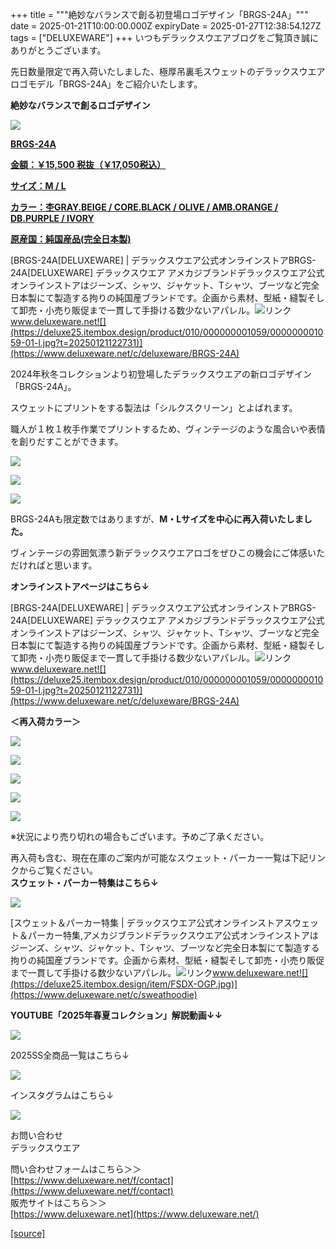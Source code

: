 +++
title = """絶妙なバランスで創る初登場ロゴデザイン「BRGS-24A」"""
date = 2025-01-21T10:00:00.000Z
expiryDate = 2025-01-27T12:38:54.127Z
tags = ["DELUXEWARE"]
+++
いつもデラックスウエアブログをご覧頂き誠にありがとうございます。

先日数量限定で再入荷いたしました、極厚吊裏毛スウェットのデラックスウエアロゴモデル「BRGS-24A」をご紹介いたします。

**絶妙なバランスで創るロゴデザイン**

[![](https://stat.ameba.jp/user_images/20250121/15/deluxeware/6f/fa/j/o0800080015535583871.jpg)](https://stat.ameba.jp/user_images/20250121/15/deluxeware/6f/fa/j/o0800080015535583871.jpg)

**[BRGS-24A](https://www.deluxeware.net/c/deluxeware/BRGS-24A)**

**[金額：￥15,500 税抜（￥17,050税込）](https://www.deluxeware.net/c/deluxeware/BRGS-24A)**

**[サイズ：M / L](https://www.deluxeware.net/c/deluxeware/BRGS-24A)**

**[カラー：杢GRAY.BEIGE / CORE.BLACK / OLIVE / AMB.ORANGE / DB.PURPLE / IVORY](https://www.deluxeware.net/c/deluxeware/BRGS-24A)**

**[原産国：純国産品(完全日本製)](https://www.deluxeware.net/c/deluxeware/BRGS-24A)**

[BRGS-24A\[DELUXEWARE\] | デラックスウエア公式オンラインストアBRGS-24A\[DELUXEWARE\] デラックスウエア アメカジブランドデラックスウエア公式オンラインストアはジーンズ、シャツ、ジャケット、Tシャツ、ブーツなど完全日本製にて製造する拘りの純国産ブランドです。企画から素材、型紙・縫製そして卸売・小売り販促まで一貫して手掛ける数少ないアパレル。![リンク](https://c.stat100.ameba.jp/ameblo/symbols/v3.20.0/svg/gray/editor_link.svg)www.deluxeware.net![](https://deluxe25.itembox.design/product/010/000000001059/000000001059-01-l.jpg?t=20250121122731)](https://www.deluxeware.net/c/deluxeware/BRGS-24A)

2024年秋冬コレクションより初登場したデラックスウエアの新ロゴデザイン「BRGS-24A」。

スウェットにプリントをする製法は「シルクスクリーン」とよばれます。

職人が１枚１枚手作業でプリントするため、ヴィンテージのような風合いや表情を創りだすことができます。

[![](https://stat.ameba.jp/user_images/20250121/15/deluxeware/d8/89/j/o0800080015535583870.jpg)](https://stat.ameba.jp/user_images/20250121/15/deluxeware/d8/89/j/o0800080015535583870.jpg)

[![](https://stat.ameba.jp/user_images/20250121/15/deluxeware/7b/3b/j/o0800080015535583869.jpg)](https://stat.ameba.jp/user_images/20250121/15/deluxeware/7b/3b/j/o0800080015535583869.jpg)

[![](https://stat.ameba.jp/user_images/20250121/15/deluxeware/75/ce/j/o0800080015535583867.jpg)](https://stat.ameba.jp/user_images/20250121/15/deluxeware/75/ce/j/o0800080015535583867.jpg)

BRGS-24Aも限定数ではありますが、**M・Lサイズを中心に再入荷いたしました。**

ヴィンテージの雰囲気漂う新デラックスウエアロゴをぜひこの機会にご体感いただければと思います。

**オンラインストアページはこちら↓**

[BRGS-24A\[DELUXEWARE\] | デラックスウエア公式オンラインストアBRGS-24A\[DELUXEWARE\] デラックスウエア アメカジブランドデラックスウエア公式オンラインストアはジーンズ、シャツ、ジャケット、Tシャツ、ブーツなど完全日本製にて製造する拘りの純国産ブランドです。企画から素材、型紙・縫製そして卸売・小売り販促まで一貫して手掛ける数少ないアパレル。![リンク](https://c.stat100.ameba.jp/ameblo/symbols/v3.20.0/svg/gray/editor_link.svg)www.deluxeware.net![](https://deluxe25.itembox.design/product/010/000000001059/000000001059-01-l.jpg?t=20250121122731)](https://www.deluxeware.net/c/deluxeware/BRGS-24A)

**＜再入荷カラー＞**

[![](https://stat.ameba.jp/user_images/20250121/16/deluxeware/a8/70/j/o0800080015535602149.jpg)](https://stat.ameba.jp/user_images/20250121/16/deluxeware/a8/70/j/o0800080015535602149.jpg)

[![](https://stat.ameba.jp/user_images/20250121/16/deluxeware/b3/c4/j/o0800080015535602166.jpg)](https://stat.ameba.jp/user_images/20250121/16/deluxeware/b3/c4/j/o0800080015535602166.jpg)

[![](https://stat.ameba.jp/user_images/20250121/16/deluxeware/42/6a/j/o0800080015535602213.jpg)](https://stat.ameba.jp/user_images/20250121/16/deluxeware/42/6a/j/o0800080015535602213.jpg)

[![](https://stat.ameba.jp/user_images/20250121/16/deluxeware/e8/d8/j/o0800080015535602239.jpg)](https://stat.ameba.jp/user_images/20250121/16/deluxeware/e8/d8/j/o0800080015535602239.jpg)

[![](https://stat.ameba.jp/user_images/20250121/16/deluxeware/45/d0/j/o0800080015535602256.jpg)](https://stat.ameba.jp/user_images/20250121/16/deluxeware/45/d0/j/o0800080015535602256.jpg)

※状況により売り切れの場合もございます。予めご了承ください。

再入荷も含む、現在在庫のご案内が可能なスウェット・パーカー一覧は下記リンクからご覧ください。  
**スウェット・パーカー特集はこちら↓**

[![](https://stat.ameba.jp/user_images/20250120/17/deluxeware/7f/2c/j/o1200050015535259494.jpg?caw=800)](https://www.deluxeware.net/c/sweathoodie)

[スウェット＆パーカー特集 | デラックスウエア公式オンラインストアスウェット＆パーカー特集,アメカジブランドデラックスウエア公式オンラインストアはジーンズ、シャツ、ジャケット、Tシャツ、ブーツなど完全日本製にて製造する拘りの純国産ブランドです。企画から素材、型紙・縫製そして卸売・小売り販促まで一貫して手掛ける数少ないアパレル。![リンク](https://c.stat100.ameba.jp/ameblo/symbols/v3.20.0/svg/gray/editor_link.svg)www.deluxeware.net![](https://deluxe25.itembox.design/item/FSDX-OGP.jpg)](https://www.deluxeware.net/c/sweathoodie)

**YOUTUBE「2025年春夏コレクション」解説動画↓↓**

**[![](https://stat.ameba.jp/user_images/20250108/16/deluxeware/ac/cf/j/o1200050015530951038.jpg?caw=800)](https://www.youtube.com/playlist?list=PLmcuUjZ67rhnclr762_W-zDg7FyyrNvqF)**

2025SS全商品一覧はこちら↓

[![](https://stat.ameba.jp/user_images/20250114/17/deluxeware/cf/2d/j/o1200050015533133265.jpg?caw=800)](https://www.deluxeware.net/c/2025SSreserve)

インスタグラムはこちら↓

[![](https://stat.ameba.jp/user_images/20240315/15/deluxeware/04/7f/j/o0800026015413271803.jpg?caw=800)](https://www.instagram.com/deluxeware/?hl=ja)

お問い合わせ  
デラックスウエア

問い合わせフォームはこちら＞＞  
[https://www.deluxeware.net/f/contact](https://www.deluxeware.net/f/contact)  
販売サイトはこちら＞＞  
[https://www.deluxeware.net](https://www.deluxeware.net/)

[[source]](https://ameblo.jp/deluxeware/entry-12883316598.html)
